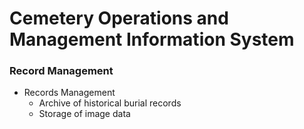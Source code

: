 # Cemetery Operations and Management Information System #

### Record Management

* Records Management
    * Archive of  historical burial records
    * Storage of image data